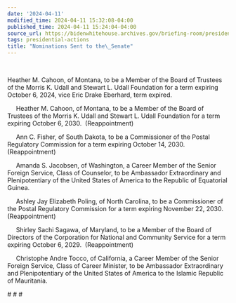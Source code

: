 ```yaml
---
date: '2024-04-11'
modified_time: 2024-04-11 15:32:08-04:00
published_time: 2024-04-11 15:24:04-04:00
source_url: https://bidenwhitehouse.archives.gov/briefing-room/presidential-actions/2024/04/11/nominations-sent-to-the-senate-142/
tags: presidential-actions
title: "Nominations Sent to the\_Senate"
---
```

 
    

Heather M. Cahoon, of Montana, to be a Member of the Board of Trustees
of the Morris K. Udall and Stewart L. Udall Foundation for a term
expiring October 6, 2024, vice Eric Drake Eberhard, term expired.

     Heather M. Cahoon, of Montana, to be a Member of the Board of
Trustees of the Morris K. Udall and Stewart L. Udall Foundation for a
term expiring October 6, 2030.  (Reappointment)

     Ann C. Fisher, of South Dakota, to be a Commissioner of the Postal
Regulatory Commission for a term expiring October 14, 2030. 
(Reappointment)

     Amanda S. Jacobsen, of Washington, a Career Member of the Senior
Foreign Service, Class of Counselor, to be Ambassador Extraordinary and
Plenipotentiary of the United States of America to the Republic of
Equatorial Guinea.

     Ashley Jay Elizabeth Poling, of North Carolina, to be a
Commissioner of the Postal Regulatory Commission for a term expiring
November 22, 2030.  (Reappointment)

     Shirley Sachi Sagawa, of Maryland, to be a Member of the Board of
Directors of the Corporation for National and Community Service for a
term expiring October 6, 2029.  (Reappointment)

     Christophe Andre Tocco, of California, a Career Member of the
Senior Foreign Service, Class of Career Minister, to be Ambassador
Extraordinary and Plenipotentiary of the United States of America to the
Islamic Republic of Mauritania.

  
\# \# \#
